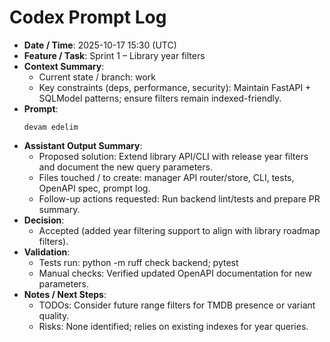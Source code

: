 # Codex Prompt Log

- **Date / Time**: 2025-10-17 15:30 (UTC)
- **Feature / Task**: Sprint 1 – Library year filters
- **Context Summary**:
  - Current state / branch: work
  - Key constraints (deps, performance, security): Maintain FastAPI + SQLModel patterns; ensure filters remain indexed-friendly.
- **Prompt**:
  ```text
  devam edelim
  ```
- **Assistant Output Summary**:
  - Proposed solution: Extend library API/CLI with release year filters and document the new query parameters.
  - Files touched / to create: manager API router/store, CLI, tests, OpenAPI spec, prompt log.
  - Follow-up actions requested: Run backend lint/tests and prepare PR summary.
- **Decision**:
  - Accepted (added year filtering support to align with library roadmap filters).
- **Validation**:
  - Tests run: python -m ruff check backend; pytest
  - Manual checks: Verified updated OpenAPI documentation for new parameters.
- **Notes / Next Steps**:
  - TODOs: Consider future range filters for TMDB presence or variant quality.
  - Risks: None identified; relies on existing indexes for year queries.
